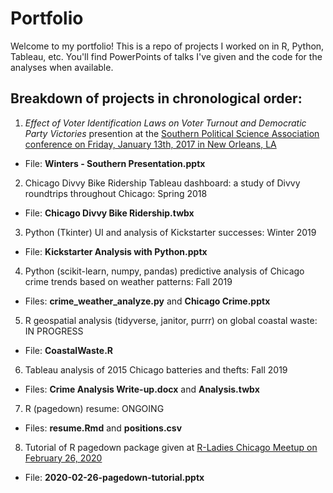 # Portfolio

Welcome to my portfolio! This is a repo of projects I worked on in R, Python, Tableau, etc. You'll find PowerPoints of talks I've given and the code for the analyses when available.

## Breakdown of projects in chronological order:

1. *Effect of Voter Identification Laws on Voter Turnout and Democratic Party Victories* presention at the [Southern Political Science Association conference on Friday, January 13th, 2017 in New Orleans, LA](https://spsa.net/wp-content/uploads/2017/01/12.16.16.SPSA_.2017.Program.LR_.pdf)
  - File: **Winters - Southern Presentation.pptx**

2. Chicago Divvy Bike Ridership Tableau dashboard: a study of Divvy roundtrips throughout Chicago: Spring 2018
  - File: **Chicago Divvy Bike Ridership.twbx**

3. Python (Tkinter) UI and analysis of Kickstarter successes: Winter 2019
  - File: **Kickstarter Analysis with Python.pptx**

4. Python (scikit-learn, numpy, pandas) predictive analysis of Chicago crime trends based on weather patterns: Fall 2019
  - Files: **crime_weather_analyze.py** and **Chicago Crime.pptx**

5. R geospatial analysis (tidyverse, janitor, purrr) on global coastal waste: IN PROGRESS
  - File: **CoastalWaste.R**

6. Tableau analysis of 2015 Chicago batteries and thefts: Fall 2019
  - Files: **Crime Analysis Write-up.docx** and **Analysis.twbx**

7. R (pagedown) resume: ONGOING
  - Files: **resume.Rmd** and **positions.csv**

8. Tutorial of R pagedown package given at [R-Ladies Chicago Meetup on February 26, 2020](https://www.meetup.com/rladies-chicago/events/268252477/)
  - File: **2020-02-26-pagedown-tutorial.pptx**
